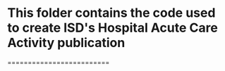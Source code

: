 # This folder contains the code used to create ISD's Hospital Acute Care Activity publication
=========================
